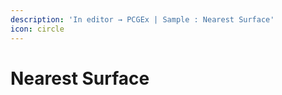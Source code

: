 ```yaml
---
description: 'In editor → PCGEx | Sample : Nearest Surface'
icon: circle
---
```


# Nearest Surface

